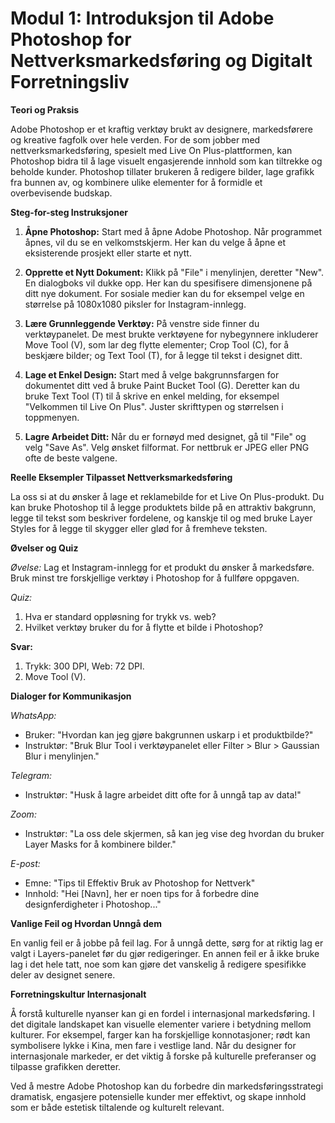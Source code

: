 # **Modul 1: Introduksjon til Adobe Photoshop for Nettverksmarkedsføring og Digitalt Forretningsliv**

**Teori og Praksis**

Adobe Photoshop er et kraftig verktøy brukt av designere, markedsførere og kreative fagfolk over hele verden. For de som jobber med nettverksmarkedsføring, spesielt med Live On Plus-plattformen, kan Photoshop bidra til å lage visuelt engasjerende innhold som kan tiltrekke og beholde kunder. Photoshop tillater brukeren å redigere bilder, lage grafikk fra bunnen av, og kombinere ulike elementer for å formidle et overbevisende budskap.

**Steg-for-steg Instruksjoner**

1. **Åpne Photoshop:**
   Start med å åpne Adobe Photoshop. Når programmet åpnes, vil du se en velkomstskjerm. Her kan du velge å åpne et eksisterende prosjekt eller starte et nytt.

2. **Opprette et Nytt Dokument:**
   Klikk på "File" i menylinjen, deretter "New". En dialogboks vil dukke opp. Her kan du spesifisere dimensjonene på ditt nye dokument. For sosiale medier kan du for eksempel velge en størrelse på 1080x1080 piksler for Instagram-innlegg.

3. **Lære Grunnleggende Verktøy:**
   På venstre side finner du verktøypanelet. De mest brukte verktøyene for nybegynnere inkluderer Move Tool (V), som lar deg flytte elementer; Crop Tool (C), for å beskjære bilder; og Text Tool (T), for å legge til tekst i designet ditt.

4. **Lage et Enkel Design:**
   Start med å velge bakgrunnsfargen for dokumentet ditt ved å bruke Paint Bucket Tool (G). Deretter kan du bruke Text Tool (T) til å skrive en enkel melding, for eksempel "Velkommen til Live On Plus". Juster skrifttypen og størrelsen i toppmenyen.

5. **Lagre Arbeidet Ditt:**
   Når du er fornøyd med designet, gå til "File" og velg "Save As". Velg ønsket filformat. For nettbruk er JPEG eller PNG ofte de beste valgene.

**Reelle Eksempler Tilpasset Nettverksmarkedsføring**

La oss si at du ønsker å lage et reklamebilde for et Live On Plus-produkt. Du kan bruke Photoshop til å legge produktets bilde på en attraktiv bakgrunn, legge til tekst som beskriver fordelene, og kanskje til og med bruke Layer Styles for å legge til skygger eller glød for å fremheve teksten.

**Øvelser og Quiz**

*Øvelse:* Lag et Instagram-innlegg for et produkt du ønsker å markedsføre. Bruk minst tre forskjellige verktøy i Photoshop for å fullføre oppgaven.

*Quiz:*
1. Hva er standard oppløsning for trykk vs. web?
2. Hvilket verktøy bruker du for å flytte et bilde i Photoshop?

**Svar:**
1. Trykk: 300 DPI, Web: 72 DPI.
2. Move Tool (V).

**Dialoger for Kommunikasjon**

*WhatsApp:*
- Bruker: "Hvordan kan jeg gjøre bakgrunnen uskarp i et produktbilde?"
- Instruktør: "Bruk Blur Tool i verktøypanelet eller Filter > Blur > Gaussian Blur i menylinjen."

*Telegram:*
- Instruktør: "Husk å lagre arbeidet ditt ofte for å unngå tap av data!"

*Zoom:*
- Instruktør: "La oss dele skjermen, så kan jeg vise deg hvordan du bruker Layer Masks for å kombinere bilder."

*E-post:*
- Emne: "Tips til Effektiv Bruk av Photoshop for Nettverk"
- Innhold: "Hei [Navn], her er noen tips for å forbedre dine designferdigheter i Photoshop..."

**Vanlige Feil og Hvordan Unngå dem**

En vanlig feil er å jobbe på feil lag. For å unngå dette, sørg for at riktig lag er valgt i Layers-panelet før du gjør redigeringer. En annen feil er å ikke bruke lag i det hele tatt, noe som kan gjøre det vanskelig å redigere spesifikke deler av designet senere.

**Forretningskultur Internasjonalt**

Å forstå kulturelle nyanser kan gi en fordel i internasjonal markedsføring. I det digitale landskapet kan visuelle elementer variere i betydning mellom kulturer. For eksempel, farger kan ha forskjellige konnotasjoner; rødt kan symbolisere lykke i Kina, men fare i vestlige land. Når du designer for internasjonale markeder, er det viktig å forske på kulturelle preferanser og tilpasse grafikken deretter.

Ved å mestre Adobe Photoshop kan du forbedre din markedsføringsstrategi dramatisk, engasjere potensielle kunder mer effektivt, og skape innhold som er både estetisk tiltalende og kulturelt relevant.